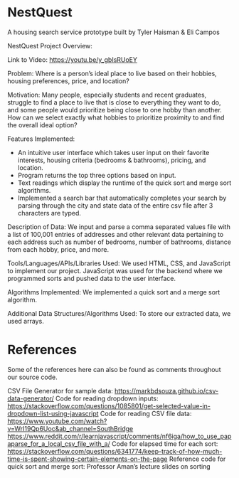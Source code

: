 # NestQuest
A housing search service prototype built by Tyler Haisman &amp; Eli Campos

NestQuest Project Overview:

Link to Video: https://youtu.be/y_gbIsRUoEY

Problem: Where is a person’s ideal place to live based on their hobbies, housing preferences, price, and location?

Motivation: Many people, especially students and recent graduates, struggle to find a place to live that is close to everything they want to do, and some people would prioritize being close to one hobby than another. How can we select exactly what hobbies to prioritize proximity to and find the overall ideal option?

Features Implemented: 
- An intuitive user interface which takes user input on their favorite interests, housing criteria (bedrooms & bathrooms), pricing, and location.
- Program returns the top three options based on input.
- Text readings which display the runtime of the quick sort and merge sort algorithms.
- Implemented a search bar that automatically completes your search by parsing through the city and state data of the entire csv file after 3 characters are typed.

Description of Data: We input and parse a comma separated values file with a list of 100,001 entries of addresses and other relevant data pertaining to each address such as number of bedrooms, number of bathrooms, distance from each hobby, price, and more.

Tools/Languages/APIs/Libraries Used: We used HTML, CSS, and JavaScript to implement our project. JavaScript was used for the backend where we programmed sorts and pushed data to the user interface.

Algorithms Implemented: We implemented a quick sort and a merge sort algorithm.

Additional Data Structures/Algorithms Used: To store our extracted data, we used arrays.

# References

Some of the references here can also be found as comments throughout our source code.

CSV File Generator for sample data:
 https://markbdsouza.github.io/csv-data-generator/
Code for reading dropdown inputs: 
https://stackoverflow.com/questions/1085801/get-selected-value-in-dropdown-list-using-javascript
Code for reading CSV file data:
https://www.youtube.com/watch?v=WrI19Qp6Uoc&ab_channel=SouthBridge
https://www.reddit.com/r/learnjavascript/comments/nf6iga/how_to_use_papaparse_for_a_local_csv_file_with_a/
Code for elapsed time for each sort:
https://stackoverflow.com/questions/6341774/keep-track-of-how-much-time-is-spent-showing-certain-elements-on-the-page
Reference code for quick sort and merge sort: 
Professor Aman’s lecture slides on sorting
